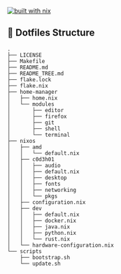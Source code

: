 [![built with nix](https://img.shields.io/static/v1?logo=nixos&logoColor=white&label=&message=Built%40with%40Nix&color=41439a)](https://builtwithnix.org)

## 📂 Dotfiles Structure
```
.
├── LICENSE
├── Makefile
├── README.md
├── README_TREE.md
├── flake.lock
├── flake.nix
├── home-manager
│   ├── home.nix
│   └── modules
│       ├── editor
│       ├── firefox
│       ├── git
│       ├── shell
│       └── terminal
├── nixos
│   ├── amd
│   │   └── default.nix
│   ├── c0d3h01
│   │   ├── audio
│   │   ├── default.nix
│   │   ├── desktop
│   │   ├── fonts
│   │   ├── networking
│   │   └── pkgs
│   ├── configuration.nix
│   ├── dev
│   │   ├── default.nix
│   │   ├── docker.nix
│   │   ├── java.nix
│   │   ├── python.nix
│   │   └── rust.nix
│   └── hardware-configuration.nix
└── scripts
    ├── bootstrap.sh
    └── update.sh
```
